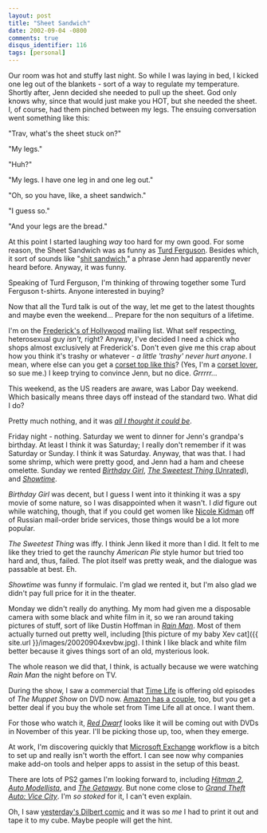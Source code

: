 ```yaml
---
layout: post
title: "Sheet Sandwich"
date: 2002-09-04 -0800
comments: true
disqus_identifier: 116
tags: [personal]
---
```

Our room was hot and stuffy last night. So while I was laying in bed, I
kicked one leg out of the blankets - sort of a way to regulate my
temperature. Shortly after, Jenn decided she needed to pull up the
sheet. God only knows why, since that would just make you HOT, but she
needed the sheet. I, of course, had them pinched between my legs. The
ensuing conversation went something like this:

 "Trav, what's the sheet stuck on?"

 "My legs."

 "Huh?"

 "My legs. I have one leg in and one leg out."

 "Oh, so you have, like, a sheet sandwich."

 "I guess so."

 "And your legs are the bread."

 At this point I started laughing *way* too hard for my own good. For
some reason, the Sheet Sandwich was as funny as [Turd
Ferguson](/archive/2002/08/27/turd-ferguson.aspx). Besides which, it
sort of sounds like "[shit
sandwich](http://www.capnasty.org/issues/5/2/37/)," a phrase Jenn had
apparently never heard before. Anyway, it was funny.

 Speaking of Turd Ferguson, I'm thinking of throwing together some Turd
Ferguson t-shirts. Anyone interested in buying?

 Now that all the Turd talk is out of the way, let me get to the latest
thoughts and maybe even the weekend... Prepare for the non sequiturs of
a lifetime.

 I'm on the [Frederick's of Hollywood](http://www.fredericks.com)
mailing list. What self respecting, heterosexual guy *isn't*, right?
Anyway, I've decided I need a chick who shops almost exclusively at
Frederick's. Don't even give me this crap about how you think it's
trashy or whatever - *a little 'trashy' never hurt anyone*. I mean,
where else can you get a [corset top like
this](http://www.fredericks.com/shopItemDetail.asp?deptID=1&classID=134&itemID=73964)?
(Yes, I'm a [corset
lover](http://www.fredericks.com/shopItemDetail.asp?deptID=7&classID=&itemID=50640),
so sue me.) I keep trying to convince Jenn, but no dice. *Grrrrr...*

 This weekend, as the US readers are aware, was Labor Day weekend. Which
basically means three days off instead of the standard two. What did I
do?

 Pretty much nothing, and it was *[all I thought it could
be](http://www.amazon.com/exec/obidos/ASIN/6305508550/mhsvortex)*.

 Friday night - nothing. Saturday we went to dinner for Jenn's grandpa's
birthday. At least I think it was Saturday; I really don't remember if
it was Saturday or Sunday. I think it was Saturday. Anyway, that was
that. I had some shrimp, which were pretty good, and Jenn had a ham and
cheese omelette. Sunday we rented [*Birthday
Girl*](http://www.amazon.com/exec/obidos/ASIN/B000067J3P/mhsvortex),
[*The Sweetest Thing*
(Unrated)](http://www.amazon.com/exec/obidos/ASIN/B000069HYG/mhsvortex),
and
[*Showtime*](http://www.amazon.com/exec/obidos/ASIN/B000069I1H/mhsvortex).

 *Birthday Girl* was decent, but I guess I went into it thinking it was
a spy movie of some nature, so I was disappointed when it wasn't. I
*did* figure out while watching, though, that if you could get women
like [Nicole Kidman](http://us.imdb.com/Name?Kidman,+Nicole) off of
Russian mail-order bride services, those things would be a lot more
popular.

 *The Sweetest Thing* was iffy. I think Jenn liked it more than I did.
It felt to me like they tried to get the raunchy *American Pie* style
humor but tried too hard and, thus, failed. The plot itself was pretty
weak, and the dialogue was passable at best. Eh.

 *Showtime* was funny if formulaic. I'm glad we rented it, but I'm also
glad we didn't pay full price for it in the theater.

 Monday we didn't really do anything. My mom had given me a disposable
camera with some black and white film in it, so we ran around taking
pictures of stuff, sort of like Dustin Hoffman in [*Rain
Man*](http://www.amazon.com/exec/obidos/ASIN/0792833260/mhsvortex). Most
of them actually turned out pretty well, including [this picture of my
baby Xev
cat]({{ site.url }}/images/20020904xevbw.jpg).
I think I like black and white film better because it gives things sort
of an old, mysterious look.

 The whole reason we did that, I think, is actually because we were
watching *Rain Man* the night before on TV.

 During the show, I saw a commercial that [Time
Life](http://www.timelife.com) is offering old episodes of *The Muppet
Show* on DVD now. [Amazon has a
couple](http://www.amazon.com/exec/obidos/ASIN/B00006AUHU/mhsvortex),
too, but you get a better deal if you buy the whole set from Time Life
all at once. I want them.

 For those who watch it, [*Red Dwarf*](http://www.reddwarf.co.uk) looks
like it will be coming out with DVDs in November of this year. I'll be
picking those up, too, when they emerge.

 At work, I'm discovering quickly that [Microsoft
Exchange](http://www.microsoft.com/exchange) workflow is a bitch to set
up and really isn't worth the effort. I can see now why companies make
add-on tools and helper apps to assist in the setup of this beast.

 There are lots of PS2 games I'm looking forward to, including [*Hitman
2*](http://gamespot.com/gamespot/filters/products/0,11114,539985,00.html),
[*Auto
Modellista*](http://gamespot.com/gamespot/filters/products/0,11114,547928,00.html),
and [*The
Getaway*](http://gamespot.com/gamespot/filters/products/0,11114,914419,00.html).
But none come close to [*Grand Theft Auto: Vice
City*](http://www.rockstargames.com/vicecity). I'm *so stoked* for it, I
can't even explain.

 Oh, I saw [yesterday's Dilbert
comic](http://www.dilbert.com/comics/dilbert/archive/dilbert-20020903.html)
and it was so *me* I had to print it out and tape it to my cube. Maybe
people will get the hint.
